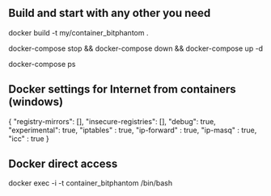 ## Build and start with any other you need

docker build -t my/container_bitphantom .

docker-compose stop && docker-compose down && docker-compose up -d  

docker-compose ps

## Docker settings for Internet from containers (windows)

{
  "registry-mirrors": [],
  "insecure-registries": [],
  "debug": true,
  "experimental": true,
  "iptables" : true,
  "ip-forward" : true,
  "ip-masq" : true,
  "icc" : true
}

## Docker direct access

docker exec -i -t container_bitphantom /bin/bash







